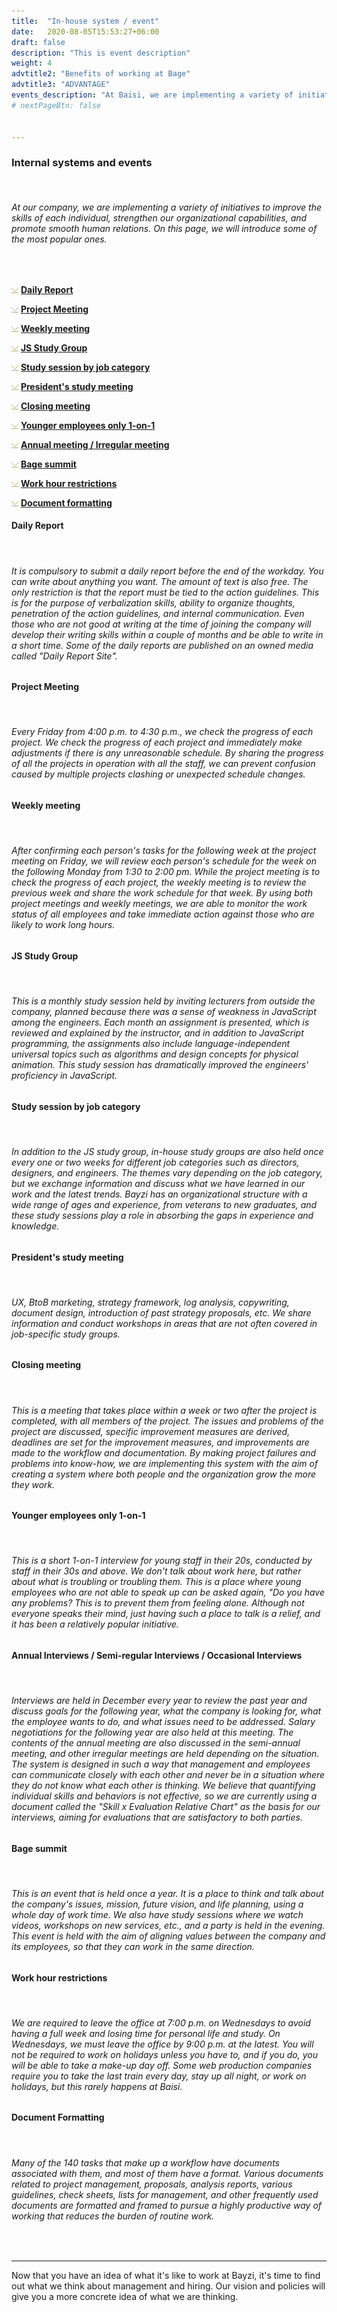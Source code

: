 ```yaml
---
title:  "In-house system / event"
date:   2020-08-05T15:53:27+06:00
draft: false
description: "This is event description"
weight: 4
advtitle2: "Benefits of working at Bage"
advtitle3: "ADVANTAGE"
events_description: "At Baisi, we are implementing a variety of initiatives to improve the skills of each individual, strengthen organizational capabilities, and promote smooth human relations. Here we introduce some of the most common ones."
# nextPageBtn: false


---
```


### **Internal systems and events**
&nbsp;
###### At our company, we are implementing a variety of initiatives to improve the skills of each individual, strengthen our organizational capabilities, and promote smooth human relations. On this page, we will introduce some of the most popular ones.
&nbsp;

![Images not available](../../ico_arw_page_anchor.gif "Title") [**Daily Report**](#daily-report)   

![Image not available](../../ico_arw_page_anchor.gif "Title")  [**Project Meeting**](#project-meeting)   

![Image not available](../../ico_arw_page_anchor.gif "Title")  [**Weekly meeting**](#weekly-meeting)   

![Image not available](../../ico_arw_page_anchor.gif "Title")  [**JS Study Group**](#js-study-group)   

![Image not available](../../ico_arw_page_anchor.gif "Title")  [**Study session by job category**](#study-session-by-job-category)   

![Image not available](../../ico_arw_page_anchor.gif "Title")  [**President's study meeting**](#president's-study-meeting)   

![Image not available](../../ico_arw_page_anchor.gif "Title")  [**Closing meeting**](#closing-meeting)   

![Image not available](../../ico_arw_page_anchor.gif "Title")  [**Younger employees only 1-on-1**](#younger-employees-only-1-on-1)   

![Image not available](../../ico_arw_page_anchor.gif "Title")  [**Annual meeting / Irregular meeting**](#annual-interviews--semi-regular-interviews--occasional-interviews)   

![Image not available](../../ico_arw_page_anchor.gif "Title")  [**Bage summit**](#bage-summit)   

![Image not available](../../ico_arw_page_anchor.gif "Title")  [**Work hour restrictions**](#work-hour-restrictions)   

![Image not available](../../ico_arw_page_anchor.gif "Title")  [**Document formatting**](#document-formatting)   

#### **Daily Report**
&nbsp;
###### It is compulsory to submit a daily report before the end of the workday. You can write about anything you want. The amount of text is also free. The only restriction is that the report must be tied to the action guidelines. This is for the purpose of verbalization skills, ability to organize thoughts, penetration of the action guidelines, and internal communication. Even those who are not good at writing at the time of joining the company will develop their writing skills within a couple of months and be able to write in a short time. Some of the daily reports are published on an owned media called "Daily Report Site".

#### **Project Meeting**
&nbsp;
###### Every Friday from 4:00 p.m. to 4:30 p.m., we check the progress of each project. We check the progress of each project and immediately make adjustments if there is any unreasonable schedule. By sharing the progress of all the projects in operation with all the staff, we can prevent confusion caused by multiple projects clashing or unexpected schedule changes.

#### **Weekly meeting**
&nbsp;
###### After confirming each person's tasks for the following week at the project meeting on Friday, we will review each person's schedule for the week on the following Monday from 1:30 to 2:00 pm. While the project meeting is to check the progress of each project, the weekly meeting is to review the previous week and share the work schedule for that week. By using both project meetings and weekly meetings, we are able to monitor the work status of all employees and take immediate action against those who are likely to work long hours.

#### **JS Study Group**
&nbsp;
###### This is a monthly study session held by inviting lecturers from outside the company, planned because there was a sense of weakness in JavaScript among the engineers. Each month an assignment is presented, which is reviewed and explained by the instructor, and in addition to JavaScript programming, the assignments also include language-independent universal topics such as algorithms and design concepts for physical animation. This study session has dramatically improved the engineers' proficiency in JavaScript.

#### **Study session by job category**
&nbsp;
###### In addition to the JS study group, in-house study groups are also held once every one or two weeks for different job categories such as directors, designers, and engineers. The themes vary depending on the job category, but we exchange information and discuss what we have learned in our work and the latest trends. Bayzi has an organizational structure with a wide range of ages and experience, from veterans to new graduates, and these study sessions play a role in absorbing the gaps in experience and knowledge.

#### **President's study meeting**
&nbsp;
###### UX, BtoB marketing, strategy framework, log analysis, copywriting, document design, introduction of past strategy proposals, etc. We share information and conduct workshops in areas that are not often covered in job-specific study groups.

#### **Closing meeting**
&nbsp;
###### This is a meeting that takes place within a week or two after the project is completed, with all members of the project. The issues and problems of the project are discussed, specific improvement measures are derived, deadlines are set for the improvement measures, and improvements are made to the workflow and documentation. By making project failures and problems into know-how, we are implementing this system with the aim of creating a system where both people and the organization grow the more they work.

#### **Younger employees only 1-on-1**
&nbsp;
###### This is a short 1-on-1 interview for young staff in their 20s, conducted by staff in their 30s and above. We don't talk about work here, but rather about what is troubling or troubling them. This is a place where young employees who are not able to speak up can be asked again, "Do you have any problems? This is to prevent them from feeling alone. Although not everyone speaks their mind, just having such a place to talk is a relief, and it has been a relatively popular initiative.

#### **Annual Interviews / Semi-regular Interviews / Occasional Interviews**
&nbsp;
###### Interviews are held in December every year to review the past year and discuss goals for the following year, what the company is looking for, what the employee wants to do, and what issues need to be addressed. Salary negotiations for the following year are also held at this meeting. The contents of the annual meeting are also discussed in the semi-annual meeting, and other irregular meetings are held depending on the situation. The system is designed in such a way that management and employees can communicate closely with each other and never be in a situation where they do not know what each other is thinking. We believe that quantifying individual skills and behaviors is not effective, so we are currently using a document called the "Skill x Evaluation Relative Chart" as the basis for our interviews, aiming for evaluations that are satisfactory to both parties.

#### **Bage summit**
&nbsp;
###### This is an event that is held once a year. It is a place to think and talk about the company's issues, mission, future vision, and life planning, using a whole day of work time. We also have study sessions where we watch videos, workshops on new services, etc., and a party is held in the evening. This event is held with the aim of aligning values between the company and its employees, so that they can work in the same direction.

#### **Work hour restrictions**
&nbsp;
###### We are required to leave the office at 7:00 p.m. on Wednesdays to avoid having a full week and losing time for personal life and study. On Wednesdays, we must leave the office by 9:00 p.m. at the latest. You will not be required to work on holidays unless you have to, and if you do, you will be able to take a make-up day off. Some web production companies require you to take the last train every day, stay up all night, or work on holidays, but this rarely happens at Baisi.

#### **Document Formatting**
&nbsp;
###### Many of the 140 tasks that make up a workflow have documents associated with them, and most of them have a format. Various documents related to project management, proposals, analysis reports, various guidelines, check sheets, lists for management, and other frequently used documents are formatted and framed to pursue a highly productive way of working that reduces the burden of routine work.
&nbsp;

---
Now that you have an idea of what it's like to work at Bayzi, it's time to find out what we think about management and hiring. Our vision and policies will give you a more concrete idea of what we are thinking.

